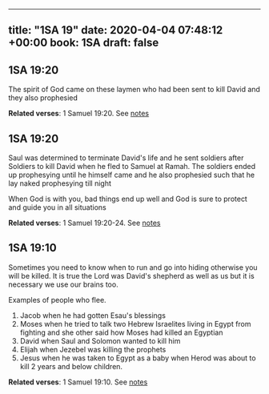 
---
title: "1SA 19"
date: 2020-04-04 07:48:12 +00:00
book: 1SA
draft: false
---

## 1SA 19:20

The spirit of God came on these laymen who had been sent to kill David and they also prophesied

**Related verses**: 1 Samuel 19:20. See [notes](https://my.bible.com/notes/3400158608439894574)


## 1SA 19:20

Saul was determined to terminate David's life and he sent soldiers after Soldiers to kill David when he fled to Samuel at Ramah. The soldiers ended up prophesying until he himself came and he also prophesied such that he lay naked prophesying till night

When God is with you, bad things end up well and God is sure to protect and guide you in all situations

**Related verses**: 1 Samuel 19:20-24. See [notes](https://my.bible.com/notes/2276164134427681446)


## 1SA 19:10

Sometimes you need to know when to run and go into hiding otherwise you will be killed. It is true the Lord was David's shepherd as well as us but it is necessary we use our brains too.

Examples of people who flee.

1. Jacob when he had gotten Esau's blessings
2. Moses when he tried to talk two Hebrew Israelites living in Egypt from fighting and she other said how Moses had killed an Egyptian 
3. David when Saul and Solomon wanted to kill him
4. Elijah when Jezebel was killing the prophets
5. Jesus when he was taken to Egypt as a baby when Herod was about to kill 2 years and below children.

**Related verses**: 1 Samuel 19:10. See [notes](https://my.bible.com/notes/2276161098615612061)


